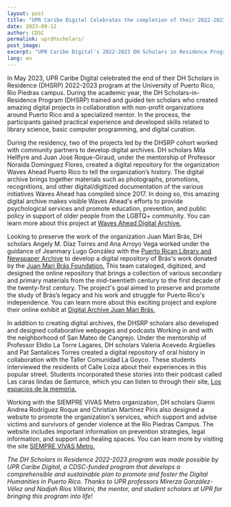 ```yaml
---
layout: post
title: "UPR Caribe Digital Celebrates the completion of their 2022-2023 DH Scholars in residence program"
date: 2023-09-12
author: CDSC
permalink: uprdhscholars/
post_image: 
excerpt: "UPR Caribe Digital's 2022-2023 DH Scholars in Residence Program"
lang: en
---
```

<p>In May 2023, UPR Caribe Digital celebrated the end of their DH Scholars in Residence (DHSRP) 2022-2023 program at the University of Puerto Rico, Rio Piedras campus. During the academic year, the DH Scholars-in-Residence Program (DHSRP) trained and guided ten scholars who created amazing digital projects in collaboration with non-profit organizations around Puerto Rico and a specialized mentor. In the process, the participants gained practical experience and developed skills related to library science, basic computer programming, and digital curation.<p>

<p>During the residency, two of the projects led by the DHSRP cohort worked with community partners to develop digital archives. DH scholars Mila Hellfyre and Juan José Roque-Giraud, under the mentorship of Professor Noraida Dominguez Flores, created a digital repository for the organization Waves Ahead Puerto Rico to tell the organization’s history. The digital archive brings together materials such as photographs, promotions, recognitions, and other digital/digitized documentation of the various initiatives Waves Ahead has compiled since 2017. In doing so, this amazing digital archive makes visible Waves Ahead's efforts to provide psychological services and promote education, prevention, and public policy in support of older people from the LGBTQ+ community. You can learn more about this project at <a href= "https://wavesaheaddigitalarchive.omeka.net/" target= "_blank">Waves Ahead Digital Archive.</a><p>

<p>Looking to preserve the work of the organization Juan Mari Brás, DH scholars Angely M. Díaz Torres and Ana Arroyo Vega worked under the guidance of Jeanmary Lugo González with the <a href= "https://uprrp.libguides.com/coleccionpuertorriquena" target= "_blank">Puerto Rican Library and Newspaper Archive</a>  to develop a digital repository of Brás's work donated by the <a href= "https://juanmaribras.org/" target= "_blank">Juan Mari Brás Foundation.</a> This team cataloged, digitized, and designed the online repository that brings a collection of various secondary and primary materials from the mid-twentieth century to the first decade of the twenty-first century. The project's goal aimed to preserve and promote the study of Brás’s legacy and his work and struggle for Puerto Rico's independence. You can learn more about this exciting project and explore their online exhibit at <a href= "https://archivojuanmaribras.omeka.net/equipodetrabajo" target= "_blank">Digital Archive Juan Mari Brás.</a><p>

<p>In addition to creating digital archives, the DHSRP scholars also developed and designed collaborative webpages and podcasts Working in and with the neighborhood of San Mateo de Cangrejo. Under the mentorship of Professor Elidio La Torre Lagares, DH scholars Valeria Acevedo Argüelles and Pat Santalices Torres created a digital repository of oral history in collaboration with the Taller Comunidad La Goyco. These students interviewed the residents of Calle Loíza about their experiences in this popular street. Students incorporated these stories into their podcast called Las caras lindas de Santurce, which you can listen to through their site, <a href= "https://www.losespaciosdelamemoria.com/podcast" target= "_blank">Los espacios de la memoria.</a>

<p>Working with the SIEMPRE VIVAS Metro organization, DH scholars Gianni Andrea Rodríguez Roque and Christian Martínez Piris also designed a website to promote the organization's services, which support and advise victims and survivors of gender violence at the Río Piedras Campus. The website includes important information on prevention strategies, legal information, and support and healing spaces. You can learn more by visiting the site <a href=“https://sites.google.com/upr.edu/siemprevivasmetro/inicio?authuser=0”>SIEMPRE VIVAS Metro.</a><p>

<p><i>The DH Scholars in Residence 2022-2023 program was made possible by UPR Caribe Digital, a CDSC-funded program that develops a comprehensible and sustainable plan to promote and foster the Digital Humanities in Puerto Rico. Thanks to UPR professors Mirerza González-Vélez and Nadjah Ríos Villarini, the mentor, and student scholars at UPR for bringing this program into life!<i><p>
